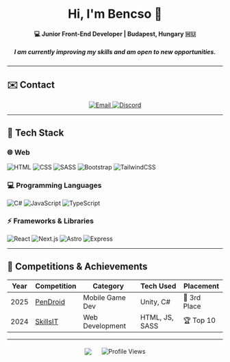 <h1 align="center">Hi, I'm Bencso 👋</h1>
<h4 align="center">💻 Junior Front-End Developer | Budapest, Hungary 🇭🇺</h4>
<h5 align="center">I am currently improving my skills and am open to new opportunities.</h5>

---

## ✉️ Contact
<p align="center">
  <a href="mailto:hello@bencso.hu">
    <img src="https://img.shields.io/badge/hello@bencso.hu-BBDCE5?style=for-the-badge&logoColor=white" alt="Email" />
  </a>
  <a href="https://discord.com/users/YOUR_ID">
    <img src="https://img.shields.io/badge/Bencso-BBDCE5?style=for-the-badge&logo=discord&logoColor=black" alt="Discord" />
  </a>
</p>

---

## 🔧 Tech Stack

### 🌐 Web
![HTML](https://skillicons.dev/icons?i=html)
![CSS](https://skillicons.dev/icons?i=css)
![SASS](https://skillicons.dev/icons?i=sass)
![Bootstrap](https://skillicons.dev/icons?i=bootstrap)
![TailwindCSS](https://skillicons.dev/icons?i=tailwind)

### 💻 Programming Languages
![C#](https://skillicons.dev/icons?i=cs)
![JavaScript](https://skillicons.dev/icons?i=js)
![TypeScript](https://skillicons.dev/icons?i=ts)

### ⚡ Frameworks & Libraries
![React](https://skillicons.dev/icons?i=react)
![Next.js](https://skillicons.dev/icons?i=next)
![Astro](https://skillicons.dev/icons?i=astro)
![Express](https://skillicons.dev/icons?i=express)

---

## 🏅 Competitions & Achievements  
| Year | Competition | Category | Tech Used | Placement |
|------|------------|----------|-----------|-----------|
| 2025 | [PenDroid](https://pendroid.uni-pen.hu/) | Mobile Game Dev | Unity, C# | 🥉 3rd Place |
| 2024 | [SkillsIT](https://worldskillshungary.hu/juniorskills/juniorskills-2024/webfejleszto) | Web Development | HTML, JS, SASS | 🏆 Top 10 |

---

<p align="center" align="middle">
<img src="https://wakatime.com/share/@Bencso/152f23d8-64db-4051-91f3-c19d6e88f0e2.svg" hspace="10" align="middle"></img> <img src="https://komarev.com/ghpvc/?username=bencso&label=👀&color=000000&style=for-the-badge" alt="Profile Views" hspace="10" align="middle" /> 
</p>
